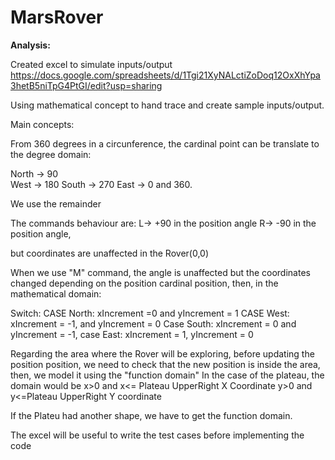 # MarsRover

**Analysis:**

Created excel to simulate inputs/output
https://docs.google.com/spreadsheets/d/1Tgi21XyNALctiZoDoq12OxXhYpa3hetB5niTpG4PtGI/edit?usp=sharing

Using mathematical concept to hand trace and create sample inputs/output.

Main concepts:

From 360 degrees in a circunference, the cardinal point can be translate to the degree domain:

North -> 90  
West -> 180
South -> 270
East -> 0 and 360. 

We use the remainder 



The commands behaviour are:
L-> +90 in the position angle
R-> -90 in the position angle, 

but coordinates are unaffected  in the Rover(0,0)

When we use "M" command, the angle is unaffected but the coordinates changed depending on the position cardinal position, 
then, in the mathematical domain:

Switch:
CASE North:  xIncrement =0 and yIncrement = 1
CASE West: xIncrement = -1, and yIncrement = 0
Case South: xIncrement = 0 and yIncrement = -1,
case East: xIncrement = 1, yIncrement = 0

Regarding the area where the Rover will be exploring, before updating the position position, we need to check that the new position is inside 
the area, then, we model it using the "function domain"
In the case of the plateau, the domain would be x>0 and x<= Plateau UpperRight X Coordinate
y>0 and y<=Plateau UpperRight Y coordinate

If the Plateu had another shape, we have to get the function domain.

The excel will be useful to write the test cases before implementing the code





